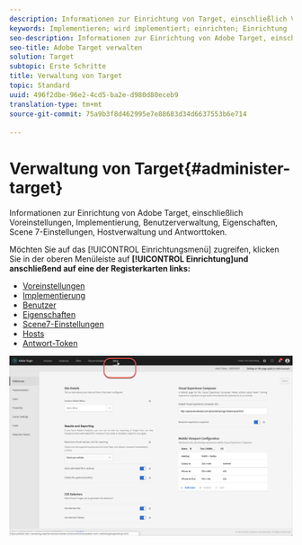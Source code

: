 ```yaml
---
description: Informationen zur Einrichtung von Target, einschließlich Voreinstellungen, Implementierung, Benutzerverwaltung, Eigenschaften, Scene 7-Einstellungen, Hostverwaltung und Antworttoken.
keywords: Implementieren; wird implementiert; einrichten; Einrichtung
seo-description: Informationen zur Einrichtung von Adobe Target, einschließlich Voreinstellungen, Implementierung, Benutzerverwaltung, Eigenschaften, Scene 7-Einstellungen, Hostverwaltung und Antworttoken.
seo-title: Adobe Target verwalten
solution: Target
subtopic: Erste Schritte
title: Verwaltung von Target
topic: Standard
uuid: 496f2dbe-96e2-4cd5-ba2e-d980d80eceb9
translation-type: tm+mt
source-git-commit: 75a9b3f8d462995e7e88683d34d6637553b6e714

---
```



# Verwaltung von Target{#administer-target}

Informationen zur Einrichtung von Adobe Target, einschließlich Voreinstellungen, Implementierung, Benutzerverwaltung, Eigenschaften, Scene 7-Einstellungen, Hostverwaltung und Antworttoken.

Möchten Sie auf das [!UICONTROL Einrichtungsmenü] zugreifen, klicken Sie in der oberen Menüleiste auf **[!UICONTROL Einrichtung]und anschließend auf eine der Registerkarten links:**

* [Voreinstellungen](/help/administrating-target/r-target-account-preferences/target-account-preferences.md)
* [Implementierung](/help/c-implementing-target/implementing-target.md)
* [Benutzer](/help/administrating-target/c-user-management/user-management.md)
* [Eigenschaften](/help/administrating-target/c-user-management/property-channel/property-channel.md)
* [Scene7-Einstellungen](/help/administrating-target/scene7-settings.md)
* [Hosts](/help/administrating-target/hosts.md)
* [Antwort-Token](/help/administrating-target/response-tokens.md)

![Adobe Target-Setup-Menü](/help/administrating-target/assets/setup_menu_new.png)